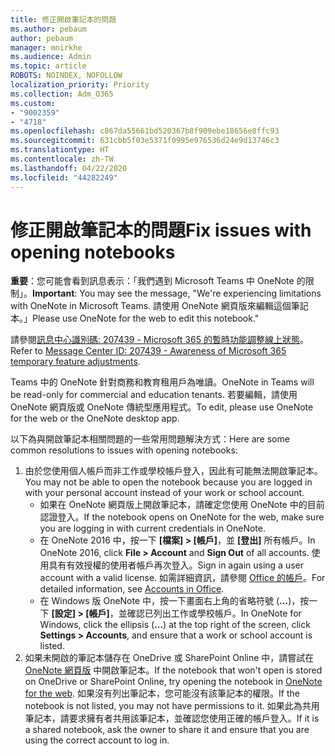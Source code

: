 ```yaml
---
title: 修正開啟筆記本的問題
ms.author: pebaum
author: pebaum
manager: mnirkhe
ms.audience: Admin
ms.topic: article
ROBOTS: NOINDEX, NOFOLLOW
localization_priority: Priority
ms.collection: Adm_O365
ms.custom:
- "9002359"
- "4718"
ms.openlocfilehash: c867da55661bd520367b8f909ebe18656e8ffc93
ms.sourcegitcommit: 631cbb5f03e5371f0995e976536d24e9d13746c3
ms.translationtype: HT
ms.contentlocale: zh-TW
ms.lasthandoff: 04/22/2020
ms.locfileid: "44282249"
---
```

# <a name="fix-issues-with-opening-notebooks"></a><span data-ttu-id="83dd3-102">修正開啟筆記本的問題</span><span class="sxs-lookup"><span data-stu-id="83dd3-102">Fix issues with opening notebooks</span></span>

<span data-ttu-id="83dd3-103">**重要**：您可能會看到訊息表示：「我們遇到 Microsoft Teams 中 OneNote 的限制」。</span><span class="sxs-lookup"><span data-stu-id="83dd3-103">**Important**: You may see the message, "We're experiencing limitations with OneNote in Microsoft Teams.</span></span> <span data-ttu-id="83dd3-104">請使用 OneNote 網頁版來編輯這個筆記本。」</span><span class="sxs-lookup"><span data-stu-id="83dd3-104">Please use OneNote for the web to edit this notebook."</span></span>

<span data-ttu-id="83dd3-105">請參閱[訊息中心識別碼: 207439 - Microsoft 365 的暫時功能調整線上狀態](https://admin.microsoft.com/Adminportal/Home?source=applauncher#MessageCenter?id=MC207439)。</span><span class="sxs-lookup"><span data-stu-id="83dd3-105">Refer to [Message Center ID: 207439 - Awareness of Microsoft 365 temporary feature adjustments](https://admin.microsoft.com/Adminportal/Home?source=applauncher#MessageCenter?id=MC207439).</span></span>

<span data-ttu-id="83dd3-106">Teams 中的 OneNote 針對商務和教育租用戶為唯讀。</span><span class="sxs-lookup"><span data-stu-id="83dd3-106">OneNote in Teams will be read-only for commercial and education tenants.</span></span> <span data-ttu-id="83dd3-107">若要編輯，請使用 OneNote 網頁版或 OneNote 傳統型應用程式。</span><span class="sxs-lookup"><span data-stu-id="83dd3-107">To edit, please use OneNote for the web or the OneNote desktop app.</span></span>

<span data-ttu-id="83dd3-108">以下為與開啟筆記本相關問題的一些常用問題解決方式：</span><span class="sxs-lookup"><span data-stu-id="83dd3-108">Here are some common resolutions to issues with opening notebooks:</span></span>

1. <span data-ttu-id="83dd3-109">由於您使用個人帳戶而非工作或學校帳戶登入，因此有可能無法開啟筆記本。</span><span class="sxs-lookup"><span data-stu-id="83dd3-109">You may not be able to open the notebook because you are logged in with your personal account instead of your work or school account.</span></span>
    - <span data-ttu-id="83dd3-110">如果在 OneNote 網頁版上開啟筆記本，請確定您使用 OneNote 中的目前認證登入。</span><span class="sxs-lookup"><span data-stu-id="83dd3-110">If the notebook opens on OneNote for the web, make sure you are logging in with current credentials in OneNote.</span></span>
    - <span data-ttu-id="83dd3-111">在 OneNote 2016 中，按一下 **[檔案] > [帳戶]**，並 **[登出]** 所有帳戶。</span><span class="sxs-lookup"><span data-stu-id="83dd3-111">In OneNote 2016, click **File > Account** and **Sign Out** of all accounts.</span></span> <span data-ttu-id="83dd3-112">使用具有有效授權的使用者帳戶再次登入。</span><span class="sxs-lookup"><span data-stu-id="83dd3-112">Sign in again using a user account with a valid license.</span></span> <span data-ttu-id="83dd3-113">如需詳細資訊，請參閱 [Office 的帳戶](https://support.office.com/article/accounts-in-office-628ea040-f265-49de-b986-be09c3ebf8a9)。</span><span class="sxs-lookup"><span data-stu-id="83dd3-113">For detailed information, see [Accounts in Office](https://support.office.com/article/accounts-in-office-628ea040-f265-49de-b986-be09c3ebf8a9).</span></span> 
    - <span data-ttu-id="83dd3-114">在 Windows 版 OneNote 中，按一下畫面右上角的省略符號 (**…**)，按一下 **[設定] > [帳戶]**，並確認已列出工作或學校帳戶。</span><span class="sxs-lookup"><span data-stu-id="83dd3-114">In OneNote for Windows, click the ellipsis (**…**) at the top right of the screen, click **Settings > Accounts**, and ensure that a work or school account is listed.</span></span> 
2. <span data-ttu-id="83dd3-115">如果未開啟的筆記本儲存在 OneDrive 或 SharePoint Online 中，請嘗試在 [OneNote 網頁版](https://onenote.com) 中開啟筆記本。</span><span class="sxs-lookup"><span data-stu-id="83dd3-115">If the notebook that won't open is stored on OneDrive or SharePoint Online, try opening the notebook in [OneNote for the web](https://onenote.com).</span></span> <span data-ttu-id="83dd3-116">如果沒有列出筆記本，您可能沒有該筆記本的權限。</span><span class="sxs-lookup"><span data-stu-id="83dd3-116">If the notebook is not listed, you may not have permissions to it.</span></span> <span data-ttu-id="83dd3-117">如果此為共用筆記本，請要求擁有者共用該筆記本，並確認您使用正確的帳戶登入。</span><span class="sxs-lookup"><span data-stu-id="83dd3-117">If it is a shared notebook, ask the owner to share it and ensure that you are using the correct account to log in.</span></span>
